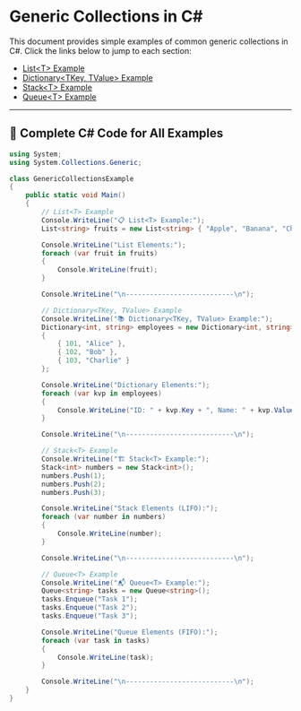 # Generic Collections in C#

This document provides simple examples of common generic collections in C#. Click the links below to jump to each section:

- [List\<T\> Example](#listt-example)
- [Dictionary\<TKey, TValue\> Example](#dictionarytkey-tvalue-example)
- [Stack\<T\> Example](#stackt-example)
- [Queue\<T\> Example](#queuet-example)

---

## 🔗 Complete C# Code for All Examples

```csharp
using System;
using System.Collections.Generic;

class GenericCollectionsExample
{
    public static void Main()
    {
        // List<T> Example
        Console.WriteLine("📋 List<T> Example:");
        List<string> fruits = new List<string> { "Apple", "Banana", "Cherry" };

        Console.WriteLine("List Elements:");
        foreach (var fruit in fruits)
        {
            Console.WriteLine(fruit);
        }

        Console.WriteLine("\n---------------------------\n");

        // Dictionary<TKey, TValue> Example
        Console.WriteLine("📚 Dictionary<TKey, TValue> Example:");
        Dictionary<int, string> employees = new Dictionary<int, string>
        {
            { 101, "Alice" },
            { 102, "Bob" },
            { 103, "Charlie" }
        };

        Console.WriteLine("Dictionary Elements:");
        foreach (var kvp in employees)
        {
            Console.WriteLine("ID: " + kvp.Key + ", Name: " + kvp.Value);
        }

        Console.WriteLine("\n---------------------------\n");

        // Stack<T> Example
        Console.WriteLine("🏗️ Stack<T> Example:");
        Stack<int> numbers = new Stack<int>();
        numbers.Push(1);
        numbers.Push(2);
        numbers.Push(3);

        Console.WriteLine("Stack Elements (LIFO):");
        foreach (var number in numbers)
        {
            Console.WriteLine(number);
        }

        Console.WriteLine("\n---------------------------\n");

        // Queue<T> Example
        Console.WriteLine("📬 Queue<T> Example:");
        Queue<string> tasks = new Queue<string>();
        tasks.Enqueue("Task 1");
        tasks.Enqueue("Task 2");
        tasks.Enqueue("Task 3");

        Console.WriteLine("Queue Elements (FIFO):");
        foreach (var task in tasks)
        {
            Console.WriteLine(task);
        }

        Console.WriteLine("\n---------------------------\n");
    }
}
